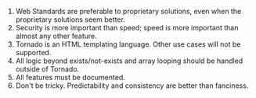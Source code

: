 1. Web Standards are preferable to proprietary solutions, even when the proprietary solutions seem better.
2. Security is more important than speed; speed is more important than almost any other feature.
3. Tornado is an HTML templating language. Other use cases will not be supported.
4. All logic beyond exists/not-exists and array looping should be handled outside of Tornado.
5. All features must be documented.
6. Don't be tricky. Predictability and consistency are better than fanciness.
